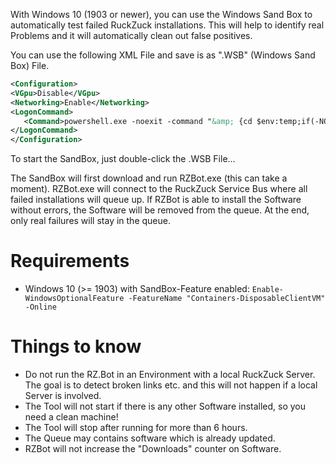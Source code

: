 With Windows 10 (1903 or newer), you can use the Windows Sand Box to automatically test failed RuckZuck installations. This will help to identify real Problems and it will automatically clean out false positives.

You can use the following XML File and save is as ".WSB" (Windows Sand Box) File. 
```XML
<Configuration>
<VGpu>Disable</VGpu>
<Networking>Enable</Networking>
<LogonCommand>
   <Command>powershell.exe -noexit -command "&amp; {cd $env:temp;if(-NOT (Test-Path RZBot.exe)) { $wc = New-Object System.Net.WebClient; $wc.DownloadFile('https://github.com/rzander/ruckzuck/releases/download/1.7.1.0/RZBot.exe', """$env:temp\RZBot.exe""") };&amp;$env:temp\RZBot.exe}"</Command>
</LogonCommand>
</Configuration>
```
To start the SandBox, just double-click the .WSB File...

The SandBox will first download and run RZBot.exe (this can take a moment). RZBot.exe will connect to the RuckZuck Service Bus where all failed installations will queue up. If RZBot is able to install the Software without errors, the Software will be removed from the queue. At the end, only real failures will stay in the queue.

# Requirements
* Windows 10 (>= 1903) with SandBox-Feature enabled:  `Enable-WindowsOptionalFeature -FeatureName "Containers-DisposableClientVM" -Online`

# Things to know
* Do not run the RZ.Bot in an Environment with a local RuckZuck Server. The goal is to detect broken links etc. and this will not happen if a local Server is involved.
* The Tool will not start if there is any other Software installed, so you need a clean machine!
* The Tool will stop after running for more than 6 hours.
* The Queue may contains software which is already updated.
* RZBot will not increase the "Downloads" counter on Software.